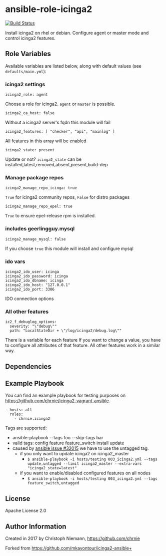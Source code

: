 # ansible-role-icinga2

[![Build Status](https://travis-ci.org/chrnie/ansible-role-icinga2.svg?branch=master)](https://travis-ci.org/chrnie/ansible-role-icinga2)

Install icinga2 on rhel or debian. Configure agent or master mode and control icinga2 features.

## Role Variables

Available variables are listed below, along with default values (see `defaults/main.yml`):

### icinga2 settings

    icinga2_role: agent

Choose a role for icinga2. `agent` or `master` is possible.

    icinga2_ca_host: false

Without a icinga2 server's fqdn this module will fail

    icinga2_features: [ "checker", "api", "mainlog" ]

All features in this array will be enabled

    icinga2_state: present

Update or not? `icinga2_state` can be installed,latest,removed,absent,present,build-dep

### Manage package repos

    icinga2_manage_repo_icinga: true

`True` for icinga2 community repos, `False` for distro packages

    icinga2_manage_repo_epel: true

`True` to ensure epel-release rpm is installed.


### includes geerlingguy.mysql

    icinga2_manage_mysql: false

If you choose `true` this module will install and configure mysql

### ido vars

    icinga2_ido_user: icinga
    icinga2_ido_password: icinga
    icinga2_ido_dbname: icinga
    icinga2_ido_host: "127.0.0.1"
    icinga2_ido_port: 3306

IDO connection options

### All other features

    ic2_f_debuglog_options:
      severity: "\"debug\""
      path: "LocalStateDir + \"/log/icinga2/debug.log\""

There is a variable for each feature If you want to change a value, you have to configure all attributes of that feature. All other features work in a similar way.


## Dependencies


## Example Playbook
You can find an example playbook for testing purposes on https://github.com/chrnie/icinga2-vagrant-ansible.

    - hosts: all
      roles:
        - chrnie.icinga2

Tags are supported:
  - ansible-playbook --tags foo --skip-tags bar
  - valid tags: config feature feature_switch install update
  - caused by [ansible issue #32015](https://github.com/ansible/ansible/issues/32015) we have to use the untagged tag.
    - if you only want to update icinga2 on icinga2_master
      - `$ ansible-playbook -i hosts/testing 003_icinga2.yml --tags update,untagged --limit icinga2_master --extra-vars "icinga2_state=latest"`
    - if you want to enable/disabled configured features on all nodes
      - `$ ansible-playbook -i hosts/testing 003_icinga2.yml --tags feature_switch,untagged`

## License

Apache License 2.0

## Author Information

Created in 2017 by Christoph Niemann, https://github.com/chrnie

Forked from https://github.com/mkayontour/icinga2-ansible+

